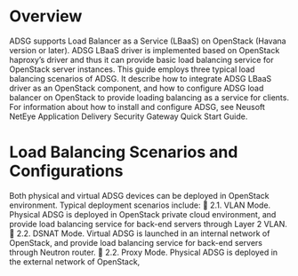Overview
=====
ADSG supports Load Balancer as a Service (LBaaS) on OpenStack (Havana version or later).
ADSG LBaaS driver is implemented based on OpenStack haproxy’s driver and thus it can
provide basic load balancing service for OpenStack server instances.
This guide employs three typical load balancing scenarios of ADSG. It describe how to integrate
ADSG LBaaS driver as an OpenStack component, and how to configure ADSG load balancer on
OpenStack to provide loading balancing as a service for clients.
For information about how to install and configure ADSG, see Neusoft NetEye Application
Delivery Security Gateway Quick Start Guide.

Load Balancing Scenarios and Configurations
 =====
Both physical and virtual ADSG devices can be deployed in OpenStack environment. Typical
deployment scenarios include:
 2.1. VLAN Mode. Physical ADSG is deployed in OpenStack private cloud environment,
and provide load balancing service for back-end servers through Layer 2 VLAN.
 2.2. DSNAT Mode. Virtual ADSG is launched in an internal network of OpenStack, and
provide load balancing service for back-end servers through Neutron router.
 2.2. Proxy Mode. Physical ADSG is deployed in the external network of OpenStack,
